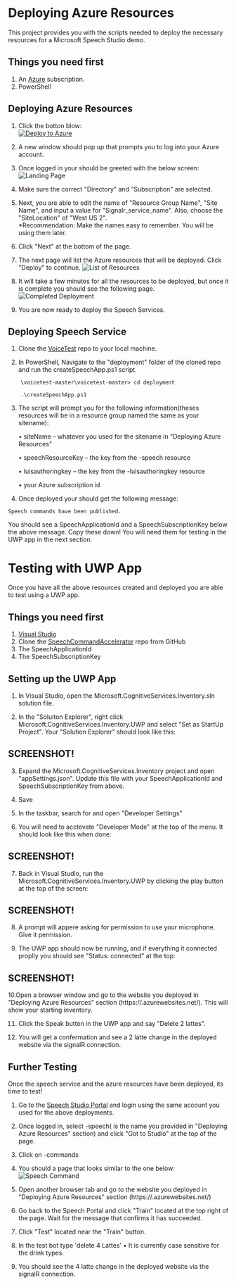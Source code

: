 # Deploying Azure Resources 
This project provides you with the scripts needed to deploy the necessary resources for a Microsoft Speech Studio demo. 

## Things you need first 
1. An [Azure](https://azure.microsoft.com/) subscription. 
2. PowerShell

## Deploying Azure Resources
1. Click the botton blow:<br/>[![Deploy to Azure](http://azuredeploy.net/deploybutton.png)](https://azuredeploy.net/)<br> 

2. A new window should pop up that prompts you to log into your Azure account. 

3. Once logged in your should be greeted with the below screen:
![Landing Page](doc/LandingPage.png)

4. Make sure the correct "Directory" and "Subscription" are selected.

5. Next, you are able to edit the name of "Resource Group Name", "Site Name", and input a value for "Signalr_service_name". Also, choose the "SiteLocation" of "West US 2". 
<br/>\*Recommendation: Make the names easy to remember. You will be using them later.<br>

6. Click "Next" at the bottom of the page.

7. The next page will list the Azure resources that will be deployed. Click "Deploy" to continue. 
![List of Resources](doc/ResourceList.png)

8. It will take a few minutes for all the resources to be deployed, but once it is complete you should see the following page. 
![Completed Deployment](doc/ResourceFinish.png)

9. You are now ready to deploy the Speech Services. 

## Deploying Speech Service
1. Clone the [VoiceTest](https://github.com/negativeeddy/voicetest) repo to your local machine.

2. In PowerShell, Navigate to the "deployment" folder of the cloned repo and run the createSpeechApp.ps1 script.
 ````
     \voicetest-master\voicetest-master> cd deployment
 ````
 ````
     .\createSpeechApp.ps1
 ````
3. The script will prompt you for the following information(theses resources will be in a resource group named the same as your sitename):

   •	siteName – whatever you used for the sitename in "Deploying Azure Resources"
   
   •	speechResourceKey – the key from the <siteName>-speech resource
   
   •	luisauthoringkey – the key from the <siteName>-luisauthoringkey resource
   
   •	your Azure subscription id

4. Once deployed your should get the following message:
````
Speech commands have been published.
````
You should see a SpeechApplicationId and a SpeechSubscriptionKey below the above message. Copy these down! You will need them for testing in the UWP app in the next section.

# Testing with UWP App
Once you have all the above resources created and deployed you are able to test using a UWP app. 

## Things you need first 
1. [Visual Studio](https://visualstudio.microsoft.com/vs/)
2. Clone the [SpeechCommandAccelerator](https://github.com/negativeeddy/SpeechCommandAccelerator) repo from GitHub
3. The SpeechApplicationId
4. The SpeechSubscriptionKey

## Setting up the UWP App

1. In Visual Studio, open the Microsoft.CognitiveServices.Inventory.sln solution file. 

2. In the "Soluiton Explorer", right click Microsoft.CognitiveServices.Inventory.UWP and select "Set as StartUp Project". Your "Solution Explorer" should look like this:
## SCREENSHOT!

3. Expand the Microsoft.CognitiveServices.Inventory project and open "appSettings.json". Update this file with your SpeechApplicationId and SpeechSubscriptionKey from above.

4. Save 

5. In the taskbar, search for and open "Developer Settings"

6. You will need to acctevate "Developer Mode" at the top of the menu. It should look like this when done: 
## SCREENSHOT!

7. Back in Visual Studio, run the Microsoft.CognitiveServices.Inventory.UWP by clicking the play button at the top of the screen:
## SCREENSHOT!

8. A prompt will appere asking for permission to use your microphone. Give it permission.

9. The UWP app should now be running, and if everything it connected proplly you should see "Status: connected" at the top: 
## SCREENSHOT!

10.Open a browser window and go to the website you deployed in "Deploying Azure Resources" section (https://<sitename>.azurewebsites.net/). This will show your starting inventory. 

11. Click the Speak button in the UWP app and say "Delete 2 lattes". 

12. You will get a confermation and see a 2  latte change in the deployed website via the signalR connection.



## Further Testing
Once the speech service and the azure resources have been deployed, its time to test!

1. Go to the [Speech Studio Portal](https://speech.microsoft.com/portal?noredirect=true) and login using the same account you used for the above deployments.

2. Once logged in, select <sitename>-speech(<sitename> is the name you provided in "Deploying Azure Resources" section) and click "Got to Studio" at the top of the page.
 
3. Click on <sitename>-commands

4. You should a page that looks similar to the one below:
![Speech Command](doc/SpeechCommand.png)

5. Open another browser tab and go to the website you deployed in "Deploying Azure Resources" section (https://<sitename>.azurewebsites.net/)

6. Go back to the Speech Portal and click "Train" located at the top right of the page. Wait for the message that confirms it has succeeded.

7. Click "Test" located near the "Train" button. 

8. In the test bot type 'delete 4 Lattes'
   • It is currently case sensitive for the drink types. 

9. You should see the 4 latte change in the deployed website via the signalR connection.
